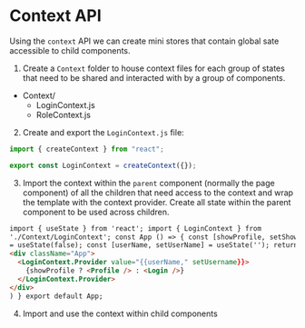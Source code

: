 # Context API

Using the `context` API we can create mini stores that contain global sate accessible to child components.

1. Create a `Context` folder to house context files for each group of states that need to be shared and interacted with by a group of components.

- Context/
  - LoginContext.js
  - RoleContext.js

2. Create and export the `LoginContext.js` file:

```js
import { createContext } from "react";

export const LoginContext = createContext({});
```

3. Import the context within the `parent` component (normally the page component) of all the children that need access to the context and wrap the template with the context provider. Create all state within the parent component to be used across children.

```html
import { useState } from 'react'; import { LoginContext } from
'./Context/LoginContext'; const App () => { const [showProfile, setShowProfile]
= useState(false); const [userName, setUserName] = useState(''); return (
<div className="App">
  <LoginContext.Provider value="{{userName," setUsername}}>
    {showProfile ? <Profile /> : <Login />}
  </LoginContext.Provider>
</div>
) } export default App;
```

4. Import and use the context within child components

```js

```
